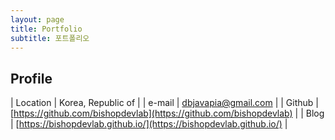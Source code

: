 ```yaml
---
layout: page
title: Portfolio
subtitle: 포트폴리오
---
```


## Profile

| Location      | Korea, Republic of                                                        |
| e-mail        | dbjavapia@gmail.com                                                       |
| Github        | [https://github.com/bishopdevlab](https://github.com/bishopdevlab)        |
| Blog          | [https://bishopdevlab.github.io/](https://bishopdevlab.github.io/)        |

